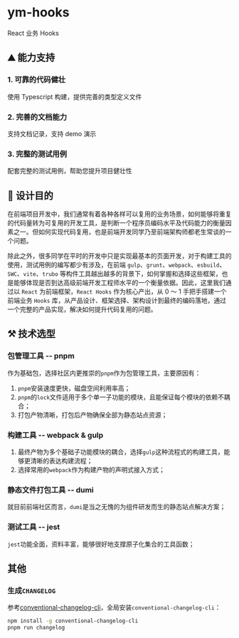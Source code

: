 # ym-hooks

 React 业务 Hooks

## ⛰️ 能力支持

### 1. 可靠的代码健壮

使用 Typescript 构建，提供完善的类型定义文件

### 2. 完善的文档能力

支持文档记录，支持 demo 演示

### 3. 完整的测试用例

配套完整的测试用例，帮助您提升项目健壮性

## 🌟 设计目的

在前端项目开发中，我们通常有着各种各样可以复用的业务场景，如何能够将重复的代码量转为可复用的开发工具，是判断一个程序员编码水平及代码能力的衡量因素之一。但如何实现代码复用，也是前端开发同学乃至前端架构师都老生常谈的一个问题。

除此之外，很多同学在平时的开发中只是实现最基本的页面开发，对于构建工具的使用，测试用例的编写都少有涉及，在前端 `gulp`、`grunt`、`webpack`、`esbuild`、`SWC`、`vite`、`trubo` 等构件工具越出越多的背景下，如何掌握和选择这些框架，也是能够体现是否到达高级前端开发工程师水平的一个衡量依据。因此，这里我们通过以 `React` 为前端框架，`React Hooks` 作为核心产出，从 0 ～ 1 手把手搭建一个前端业务 `Hooks` 库，从产品设计、框架选择、架构设计到最终的编码落地，通过一个完整的产品实现，解决如何提升代码复用的问题。

## ⚒️ 技术选型

### 包管理工具 -- pnpm

作为基础包，选择社区内更推崇的`pnpm`作为包管理工具，主要原因有：

1. `pnpm`安装速度更快，磁盘空间利用率高；
2. `pnpm`的`lock`文件适用于多个单一子功能的模块，且能保证每个模块的依赖不耦合；
3. 打包产物清晰，打包后产物确保全部为静态站点资源；

### 构建工具 -- webpack & gulp

1. 最终产物为多个基础子功能模块的耦合，选择`gulp`这种流程式的构建工具，能够更清晰的表达构建流程；
2. 选择常用的`webpack`作为构建产物的声明式接入方式；

### 静态文件打包工具 -- dumi

就目前前端社区而言，`dumi`是当之无愧的为组件研发而生的静态站点解决方案；

### 测试工具 -- jest

`jest`功能全面，资料丰富，能够很好地支撑原子化集合的工具函数；

## 其他

### 生成`CHANGELOG`

参考[conventional-changelog-cli](https://www.npmjs.com/package/conventional-changelog-cli)，全局安装`conventional-changelog-cli`：

```bash
npm install -g conventional-changelog-cli
pnpm run changelog
```

</br>
